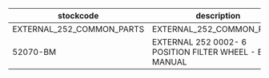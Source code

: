 |stockcode|description|quantity|location|
|---------|-----------|--------|--------|
|EXTERNAL_252_COMMON_PARTS|EXTERNAL_252_COMMON_PARTS|1.00||
|52070-BM|EXTERNAL 252 0002- 6 POSITION FILTER WHEEL - BUILD MANUAL|1.00||
